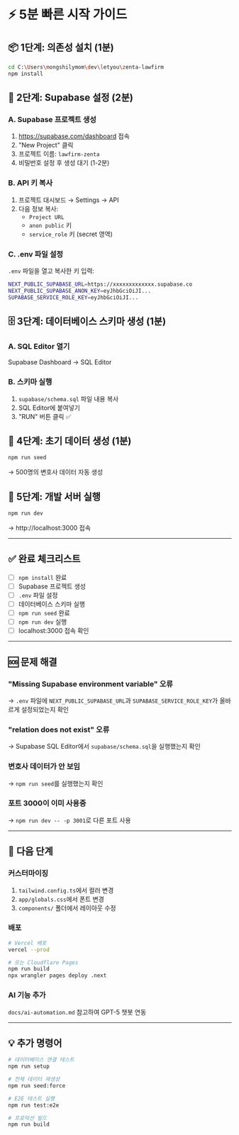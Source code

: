 # ⚡ 5분 빠른 시작 가이드

## 📦 1단계: 의존성 설치 (1분)
```bash
cd C:\Users\mongshilymom\dev\letyou\zenta-lawfirm
npm install
```

## 🔑 2단계: Supabase 설정 (2분)

### A. Supabase 프로젝트 생성
1. https://supabase.com/dashboard 접속
2. "New Project" 클릭
3. 프로젝트 이름: `lawfirm-zenta`
4. 비밀번호 설정 후 생성 대기 (1-2분)

### B. API 키 복사
1. 프로젝트 대시보드 → Settings → API
2. 다음 정보 복사:
   - `Project URL`
   - `anon public` 키
   - `service_role` 키 (secret 영역)

### C. .env 파일 설정
`.env` 파일을 열고 복사한 키 입력:
```bash
NEXT_PUBLIC_SUPABASE_URL=https://xxxxxxxxxxxxx.supabase.co
NEXT_PUBLIC_SUPABASE_ANON_KEY=eyJhbGciOiJI...
SUPABASE_SERVICE_ROLE_KEY=eyJhbGciOiJI...
```

## 🗄️ 3단계: 데이터베이스 스키마 생성 (1분)

### A. SQL Editor 열기
Supabase Dashboard → SQL Editor

### B. 스키마 실행
1. `supabase/schema.sql` 파일 내용 복사
2. SQL Editor에 붙여넣기
3. "RUN" 버튼 클릭 ✅

## 🌱 4단계: 초기 데이터 생성 (1분)
```bash
npm run seed
```
→ 500명의 변호사 데이터 자동 생성

## 🚀 5단계: 개발 서버 실행
```bash
npm run dev
```
→ http://localhost:3000 접속

---

## ✅ 완료 체크리스트
- [ ] `npm install` 완료
- [ ] Supabase 프로젝트 생성
- [ ] `.env` 파일 설정
- [ ] 데이터베이스 스키마 실행
- [ ] `npm run seed` 완료
- [ ] `npm run dev` 실행
- [ ] localhost:3000 접속 확인

---

## 🆘 문제 해결

### "Missing Supabase environment variable" 오류
→ `.env` 파일에 `NEXT_PUBLIC_SUPABASE_URL`과 `SUPABASE_SERVICE_ROLE_KEY`가 올바르게 설정되었는지 확인

### "relation does not exist" 오류
→ Supabase SQL Editor에서 `supabase/schema.sql`을 실행했는지 확인

### 변호사 데이터가 안 보임
→ `npm run seed`를 실행했는지 확인

### 포트 3000이 이미 사용중
→ `npm run dev -- -p 3001`로 다른 포트 사용

---

## 🎯 다음 단계

### 커스터마이징
1. `tailwind.config.ts`에서 컬러 변경
2. `app/globals.css`에서 폰트 변경
3. `components/` 폴더에서 레이아웃 수정

### 배포
```bash
# Vercel 배포
vercel --prod

# 또는 Cloudflare Pages
npm run build
npx wrangler pages deploy .next
```

### AI 기능 추가
`docs/ai-automation.md` 참고하여 GPT-5 챗봇 연동

---

## 💡 추가 명령어
```bash
# 데이터베이스 연결 테스트
npm run setup

# 전체 데이터 재생성
npm run seed:force

# E2E 테스트 실행
npm run test:e2e

# 프로덕션 빌드
npm run build
```
